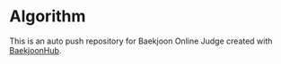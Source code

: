 # Algorithm
This is an auto push repository for Baekjoon Online Judge created with [BaekjoonHub](https://github.com/BaekjoonHub/BaekjoonHub).
 